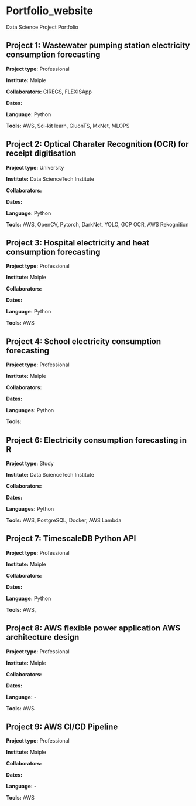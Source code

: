 # Portfolio_website
Data Science Project Portfolio

## Project 1: Wastewater pumping station electricity consumption forecasting
**Project type:** Professional

**Institute:** Maiple

**Collaborators:** CIREGS, FLEXISApp

**Dates:** 

**Language:** Python

**Tools:** AWS, Sci-kit learn, GluonTS, MxNet, MLOPS


## Project 2: Optical Charater Recognition (OCR) for receipt digitisation 
**Project type:** University

**Institute:** Data ScienceTech Institute

**Collaborators:** 

**Dates:** 

**Language:** Python

**Tools:** AWS, OpenCV, Pytorch, DarkNet, YOLO, GCP OCR, AWS Rekognition


## Project 3: Hospital electricity and heat consumption forecasting 
**Project type:** Professional

**Institute:** Maiple

**Collaborators:** 

**Dates:** 

**Language:** Python

**Tools:** AWS

## Project 4: School electricity consumption forecasting 
**Project type:** Professional

**Institute:** Maiple

**Collaborators:** 

**Dates:** 

**Languages:** Python

**Tools:** 

## Project 6: Electricity consumption forecasting in R 
**Project type:** Study

**Institute:** Data ScienceTech Institute

**Collaborators:** 

**Dates:** 

**Languages:** Python

**Tools:** AWS, PostgreSQL, Docker, AWS Lambda

## Project 7: TimescaleDB Python API 
**Project type:** Professional

**Institute:** Maiple

**Collaborators:** 

**Dates:** 

**Language:** Python

**Tools:** AWS,



## Project 8: AWS flexible power application AWS architecture design
**Project type:** Professional

**Institute:** Maiple

**Collaborators:** 

**Dates:** 

**Language:** -

**Tools:** AWS

## Project 9: AWS CI/CD Pipeline
**Project type:** Professional

**Institute:** Maiple

**Collaborators:** 

**Dates:** 

**Language:** -

**Tools:** AWS


